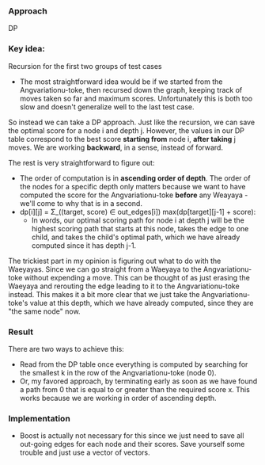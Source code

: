 ### Approach
DP

### Key idea:

Recursion for the first two groups of test cases
- The most straightforward idea would be if we started from the Angvariationu-toke, then recursed down the graph, keeping track of moves taken so far and maximum scores.
Unfortunately this is both too slow and doesn't generalize well to the last test case.

So instead we can take a DP approach. Just like the recursion, we can save the optimal score for a node i and depth j. However, the values in our DP table correspond to the best score **starting from** node i, **after taking** j moves. We are working **backward**, in a sense, instead of forward.

The rest is very straightforward to figure out:
- The order of computation is in **ascending order of depth**. The order of the nodes for a specific depth only matters because we want to have computed the score for the Angvariationu-toke **before** any Weayaya - we'll come to why that is in a second.
- dp[i][j] = Σ_((target, score) ∈ out_edges[i]) max(dp[target][j-1] + score):
    - In words, our optimal scoring path for node i at depth j will be the highest scoring path that starts at this node, takes the edge to one child, and takes the child's optimal path, which we have already computed since it has depth j-1.

The trickiest part in my opinion is figuring out what to do with the Waeyayas. Since we can go straight from a Waeyaya to the Angvariationu-toke without expending a move. This can be thought of as just erasing the Waeyaya and rerouting the edge leading to it to the Angvariationu-toke instead. This makes it a bit more clear that we just take the Angvariationu-toke's value at this depth, which we have already computed, since they are "the same node" now.

### Result
There are two ways to achieve this:
 - Read from the DP table once everything is computed by searching for the smallest k in the row of the Angvariationu-toke (node 0).
 - Or, my favored approach, by terminating early as soon as we have found a path from 0 that is equal to or greater than the required score x. This works because we are working in order of ascending depth.

### Implementation
- Boost is actually not necessary for this since we just need to save all out-going edges for each node and their scores. Save yourself some trouble and just use a vector of vectors.

